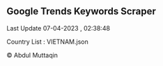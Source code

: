 

## Google Trends Keywords Scraper 
 
Last Update 07-04-2023 , 02:38:48

Country List :
VIETNAM.json



© Abdul Muttaqin 
